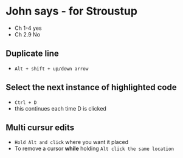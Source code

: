 # John says - for Stroustup
- Ch 1-4 yes 
- Ch 2.9 No 
## Duplicate line 
- `Alt + shift + up/down arrow` 
## Select the next instance of highlighted code
- `Ctrl + D`
- this continues each time D is clicked
## Multi cursur edits 
- `Hold Alt and click` where you want it placed
 - To remove a cursor **while** holding `Alt click the same location` 